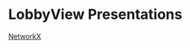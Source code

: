 # LobbyView Presentations
 
[NetworkX](https://hopetambala.github.io/LobbyView-Presentations/networkx/)
